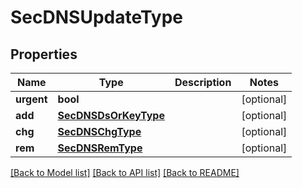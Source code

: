 # SecDNSUpdateType

## Properties
Name | Type | Description | Notes
------------ | ------------- | ------------- | -------------
**urgent** | **bool** |  | [optional] 
**add** | [**SecDNSDsOrKeyType**](SecDNSDsOrKeyType.md) |  | [optional] 
**chg** | [**SecDNSChgType**](SecDNSChgType.md) |  | [optional] 
**rem** | [**SecDNSRemType**](SecDNSRemType.md) |  | [optional] 

[[Back to Model list]](../README.md#documentation-for-models) [[Back to API list]](../README.md#documentation-for-api-endpoints) [[Back to README]](../README.md)

